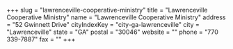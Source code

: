+++
slug = "lawrenceville-cooperative-ministry"
title = "Lawrenceville Cooperative Ministry"
name = "Lawrenceville Cooperative Ministry"
address = "52 Gwinnett Drive"
cityIndexKey = "city-ga-lawrenceville"
city = "Lawrenceville"
state = "GA"
postal = "30046"
website = ""
phone = "770 339-7887"
fax = ""
+++
